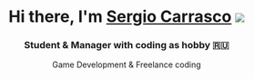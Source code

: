 <h1 align="center">
  Hi there, I'm <a href="https://t.me/satori_adm" target="_blank">Sergio Carrasco</a>
  <img src="https://github.com/blackcater/blackcater/raw/main/images/Hi.gif" height="32" style="max-width: 100%; height: auto;" />
</h1>

<h3 align="center">Student & Manager with coding as hobby 🇷🇺</h3>
<p align="center">Game Development & Freelance coding</p>
